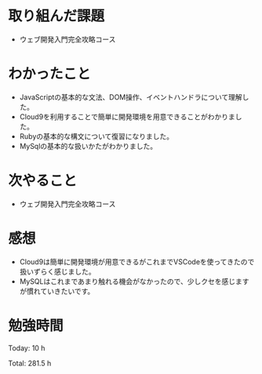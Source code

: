 # 取り組んだ課題
- ウェブ開発入門完全攻略コース

# わかったこと
- JavaScriptの基本的な文法、DOM操作、イベントハンドラについて理解した。
- Cloud9を利用することで簡単に開発環境を用意できることがわかりました。
- Rubyの基本的な構文について復習になりました。
- MySqlの基本的な扱いかたがわかりました。

# 次やること
- ウェブ開発入門完全攻略コース

# 感想
- Cloud9は簡単に開発環境が用意できるがこれまでVSCodeを使ってきたので扱いずらく感じました。
- MySQLはこれまであまり触れる機会がなかったので、少しクセを感じますが慣れていきたいです。

# 勉強時間
Today: 10 h

Total: 281.5 h
